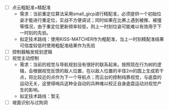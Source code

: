 - [ ] 点云粗配准+精配准
    - 需求：当前重定位算法采用small_gicp进行精配准，必须提供一个初始位姿才能进行重定位，实战不方便调试；同时如果在比赛上遇到被推、被撞等情况，由于重定位更新频率较低，则上一时刻位姿可能难以有效用于下一时刻的先验。
    - 拟定技术路线：使用KISS-MATCHER作为粗配准，当上一时刻精配准结果可信度较低时使用粗配准结果作为先验
- [ ] 控制器触发规划逻辑
- [ ] 视觉主动控制
    - 需求：当前的视觉与导航规划没有很好的联系起来。按照现在行为树的逻辑，会根据视觉反馈的敌人位置，在以敌人位置的半径2m的圆上生成若干点，将比较近的点作为下一个导航点；而云台的控制纯靠视觉，与底盘的运动无关，这使得哨兵这种全自动的兵种难以校正自身底盘运动对视觉产生的影响。
    - 拟定技术路线：暂无
- [ ] 坡面识别与过狗洞
